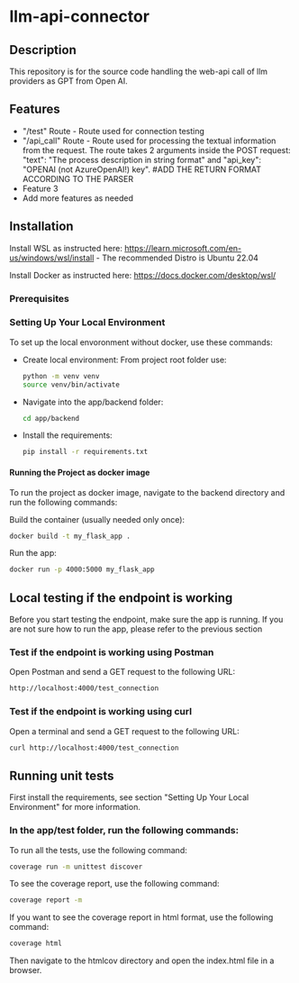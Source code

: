 # llm-api-connector

## Description

This repository is for the source code handling the web-api call of llm providers as GPT from Open AI.

## Features

- "/test" Route - Route used for connection testing
- "/api_call" Route - Route used for processing the textual information from the request. The route takes 2 arguments inside the POST request: "text": "The process description in string format" and "api_key": "OPENAI (not AzureOpenAI!) key". #ADD THE RETURN FORMAT ACCORDING TO THE PARSER
- Feature 3
- Add more features as needed

## Installation

Install WSL as instructed here:
https://learn.microsoft.com/en-us/windows/wsl/install - The recommended Distro is Ubuntu 22.04

Install Docker as instructed here:
https://docs.docker.com/desktop/wsl/

### Prerequisites

### Setting Up Your Local Environment

To set up the local envoronment without docker, use these commands:

- Create local environment:
  From project root folder use:
  ```bash
  python -m venv venv
  source venv/bin/activate
  ```
- Navigate into the app/backend folder:
  ```bash
  cd app/backend
  ```
- Install the requirements:
  ```bash
  pip install -r requirements.txt
  ```

#### Running the Project as docker image

To run the project as docker image, navigate to the backend directory and run the following commands:

Build the container (usually needed only once):

```bash
docker build -t my_flask_app .
```

Run the app:

```bash
docker run -p 4000:5000 my_flask_app
```

## Local testing if the endpoint is working

Before you start testing the endpoint, make sure the app is running. If you are not sure how to run the app, please refer to the previous section

### Test if the endpoint is working using Postman

Open Postman and send a GET request to the following URL:

```bash
http://localhost:4000/test_connection
```

### Test if the endpoint is working using curl

Open a terminal and send a GET request to the following URL:

```bash
curl http://localhost:4000/test_connection
```

## Running unit tests

First install the requirements, see section "Setting Up Your Local Environment" for more information.

### In the app/test folder, run the following commands:

To run all the tests, use the following command:

```bash
coverage run -m unittest discover
```

To see the coverage report, use the following command:

```bash
coverage report -m
```

If you want to see the coverage report in html format, use the following command:

```bash
coverage html
```

Then navigate to the htmlcov directory and open the index.html file in a browser.
